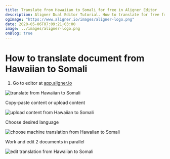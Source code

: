 ```yaml
---
title: Translate from Hawaiian to Somali for free in Aligner Editor
description: Aligner Dual Editor Tutorial. How to translate for free from Hawaiian to Somali. Aligner is multilingual document management platform. 
ogImage: "https://www.aligner.io/images/aligner-logo.png"
date: 2020-05-06T07:09:21+03:00
image: ../images/aligner-logo.png
onBlog: true
---
```


# How to translate document from Hawaiian to Somali

1. Go to editor at [app.aligner.io](https://app.aligner.io "Aligner App web page")

![translate from Hawaiian to Somali](../aligner-blank-editor.png "translate from Hawaiian to Somali")

Copy-paste content or upload content

![upload content from Hawaiian to Somali](../aligner-uploaded-document.png "upload content from Hawaiian to Somali")

Choose desired language

![choose machine translation from Hawaiian to Somali](../aligner-language-dropdown.png "choose machine translation from Hawaiian to Somali")

Work and edit 2 documents in parallel

![edit translation from Hawaiian to Somali](../aligner-double-sitded-editor.png "edit translation from Hawaiian to Somali")

